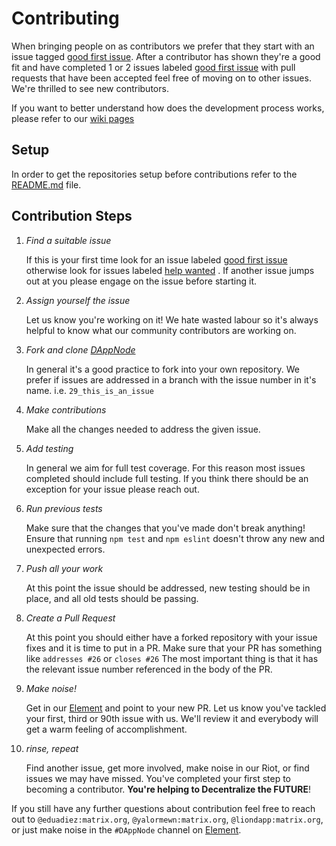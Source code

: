 # Contributing
When bringing people on as contributors we prefer that they start with an issue tagged [good first issue](https://github.com/dappnode/DNP_BIND/issues?q=is%3Aissue+is%3Aopen+label%3A%22good+first+issue%22). After a contributor has shown they're a good fit and have completed 1 or 2 issues labeled [good first issue](https://github.com/dappnode/DNP_BIND/issues?q=is%3Aissue+is%3Aopen+label%3A%22good+first+issue%22) with pull requests that have been accepted feel free of moving on to other issues. We're thrilled to see new contributors. 

If you want to better understand how does the development process works, please refer to our [wiki pages](https://github.com/dappnode/DAppNode/wiki)

## Setup
In order to get the repositories setup before contributions refer to the [README.md](https://github.com/dappnode/DAppNode/blob/master/README.md) file.

## Contribution Steps

1. *Find a suitable issue*

    If this is your first time look for an issue labeled [good first issue](https://github.com/dappnode/DNP_BIND/issues?q=is%3Aissue+is%3Aopen+label%3A%22good+first+issue%22) otherwise look for issues labeled [help wanted](https://github.com/dappnode/DNP_BIND/issues?q=is%3Aissue+is%3Aopen+label%3A%22help+wanted%22) . If another issue jumps out at you please engage on the issue before starting it.

2. *Assign yourself the issue*

    Let us know you're working on it! We hate wasted labour so it's always helpful to know what our community contributors are working on.

3. *Fork and clone [DAppNode](://github.com/dappnode/DAppNode)*

    In general it's a good practice to fork into your own repository. We prefer if issues
    are addressed in a branch with the issue number in it's name.
    i.e. `29_this_is_an_issue`

4. *Make contributions*

    Make all the changes needed to address the given issue.

5. *Add testing*

    In general we aim for full test coverage. For this reason most issues completed should include full testing. If you think there should be an exception for your issue please reach out. 

6. *Run previous tests*

    Make sure that the changes that you've made don't break anything! Ensure that running `npm test` and `npm eslint` doesn't throw any new and unexpected errors.

7. *Push all your work*

    At this point the issue should be addressed, new testing should be in place, and all old tests should be passing.

8. *Create a Pull Request*

    At this point you should either have a forked repository with your issue fixes and it is time to put in a PR. Make sure that your PR has something like `addresses #26` or `closes #26` The most important thing is that it has the relevant issue number referenced in the body of the PR.

9. *Make noise!*

    Get in our [Element](https://app.element.io/#/room/#DAppNode:matrix.org) and point to your new PR. Let us know you've tackled your first, third or 90th issue with us. We'll review it and everybody will get a warm feeling of accomplishment.

10. *rinse, repeat*

    Find another issue, get more involved, make noise in our Riot, or find issues we may have missed. You've completed your first step to becoming a contributor. **You're helping to Decentralize the FUTURE**!


If you still have any further questions about contribution feel free to reach out to `@eduadiez:matrix.org`,  `@yalormewn:matrix.org`, `@liondapp:matrix.org`, or just make noise in the `#DAppNode` channel on [Element](https://app.element.io/#/room/#DAppNode:matrix.org).
